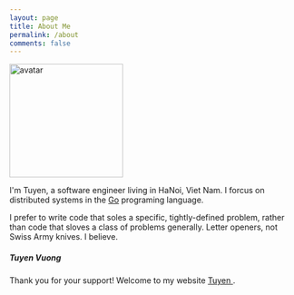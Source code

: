 ```yaml
---
layout: page
title: About Me
permalink: /about
comments: false
---
```

<div class="row justify-content-between">
<div class="col-md-8 pr-5">

<p>
    <img class="shadow-lg" src="{{site.baseurl}}/assets/images/avatar.jpg" alt="avatar" width="200" />
<p>
<p class="lead">
    I'm Tuyen, a software engineer living in HaNoi, Viet Nam. I forcus on distributed systems in the <a href="https://golang.org/">Go</a> programing language.
</p>

<p class="lead">
    I prefer to write code that soles a specific, tightly-defined problem, rather than code that sloves a class of problems generally. Letter openers, not Swiss Army knives. I believe.
</p>

<div class="col-md-4">

<div class="sticky-top sticky-top-80">

<h5>Tuyen Vuong</h5>

<p>Thank you for your support! Welcome to my website <a target="_blank" href="https://github.com/tuyenga">Tuyen <i class="fab fa-github"></i></a>.</p>

</div>


